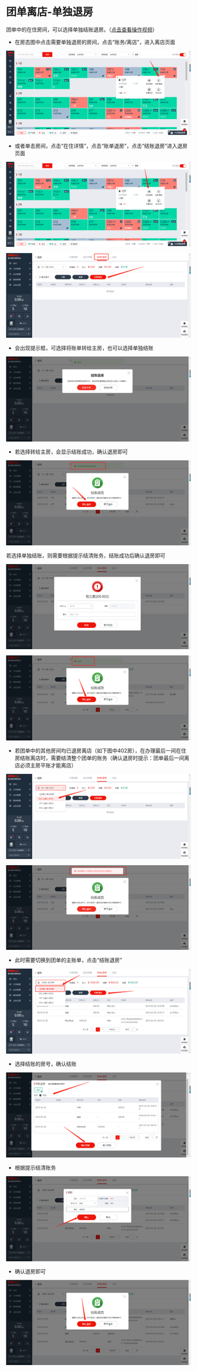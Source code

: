 # 团单离店-单独退房

团单中的在住房间，可以选择单独结账退房。（[点击查看操作视频](http://crs-pms-vidio.oss-cn-beijing.aliyuncs.com/%E9%80%90%E4%B8%80%E9%80%80%E6%88%BF.mp4)）

* 在房态图中点击需要单独退房的房间，点击“账务/离店”，进入离店页面

![](../../../.gitbook/assets/image%20%28822%29.png)

* 或者单击房间，点击“在住详情”，点击“账单退房”，点击“结账退房”进入退房页面

![](../../../.gitbook/assets/image%20%28487%29.png)

![](../../../.gitbook/assets/image%20%28188%29.png)

* 会出现提示框，可选择将账单转给主房，也可以选择单独结账

![](../../../.gitbook/assets/image%20%2830%29.png)

* 若选择转给主房，会显示结账成功，确认退房即可

![](../../../.gitbook/assets/image%20%28685%29.png)

若选择单独结账，则需要根据提示结清账务，结账成功后确认退房即可

![](../../../.gitbook/assets/image%20%28824%29.png)

![](../../../.gitbook/assets/image%20%28705%29.png)

* 若团单中的其他房间均已退房离店（如下图中402房），在办理最后一间在住房结账离店时，需要结清整个团单的账务（确认退房时提示：团单最后一间离店必须主房平账才能离店）

![](../../../.gitbook/assets/image%20%28485%29.png)

![](../../../.gitbook/assets/image%20%28500%29.png)

* 此时需要切换到团单的主账单，点击“结账退房”

![](../../../.gitbook/assets/image%20%28625%29.png)

* 选择结账的房号，确认结账

![](../../../.gitbook/assets/image%20%28739%29.png)

* 根据提示结清账务

![](../../../.gitbook/assets/image%20%28609%29.png)

* 确认退房即可

![](../../../.gitbook/assets/image%20%28440%29.png)



